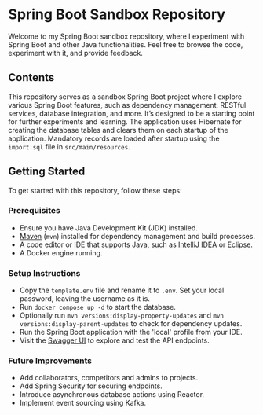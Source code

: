 # Spring Boot Sandbox Repository

Welcome to my Spring Boot sandbox repository, where I experiment with Spring Boot and other Java functionalities. 
Feel free to browse the code, experiment with it, and provide feedback.

## Contents

This repository serves as a sandbox Spring Boot project where I explore various Spring Boot features, 
such as dependency management, RESTful services, database integration, and more. It’s designed to be 
a starting point for further experiments and learning. The application uses Hibernate for creating the database tables 
and clears them on each startup of the application. Mandatory records are loaded after startup using the `import.sql` file in `src/main/resources`.

## Getting Started

To get started with this repository, follow these steps:

### Prerequisites

- Ensure you have Java Development Kit (JDK) installed.
- [Maven](https://maven.apache.org/install.html) (`mvn`) installed for dependency management and build processes.
- A code editor or IDE that supports Java, such as [IntelliJ IDEA](https://www.jetbrains.com/idea/) or [Eclipse](https://www.eclipse.org/).
- A Docker engine running.

### Setup Instructions

- Copy the `template.env` file and rename it to `.env`. Set your local password, leaving the username as it is.
- Run `docker compose up -d` to start the database.
- Optionally run `mvn versions:display-property-updates` and `mvn versions:display-parent-updates` to check for dependency updates.
- Run the Spring Boot application with the 'local' profile from your IDE.
- Visit the [Swagger UI](http://localhost:8080/project-service/api/v1/swagger-ui/index.html) to explore and test the API endpoints.

### Future Improvements

- Add collaborators, competitors and admins to projects.
- Add Spring Security for securing endpoints.
- Introduce asynchronous database actions using Reactor.
- Implement event sourcing using Kafka.
